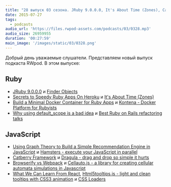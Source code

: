 ```yaml
---
title: "28 выпуск 03 сезона. JRuby 9.0.0.0, It's About Time (Zones), Catberry Framework, Browserify vs Webpack и прочее"
date: 2015-07-27
tags:
  - podcasts
audio_url: 'https://files.rwpod-assets.com/podcasts/03/0328.mp3'
audio_size: 26959955
duration: '00:27:59'
main_image: '/images/static/03/0328.png'
---
```


Добрый день уважаемые слушатели. Представляем новый выпуск подкаста RWpod. В этом выпуске:

## Ruby

- [JRuby 9.0.0.0](http://jruby.org/2015/07/22/jruby-9-0-0-0.html) и [Finder Objects](http://twin.github.io/finder-objects/)
- [Secrets to Speedy Ruby Apps On Heroku](http://www.nateberkopec.com/2015/07/22/secrets-to-speedy-ruby-apps-on-heroku.html) и [It's About Time (Zones)](https://robots.thoughtbot.com/its-about-time-zones)
- [Build a Minimal Docker Container for Ruby Apps](http://blog.codeship.com/build-minimal-docker-container-ruby-apps/) и [Kontena - Docker Platform for Rubyists](http://www.kontena.io/)
- [Why using default_scope is a bad idea](http://www.ombulabs.com/blog/ruby/rails/best-practices/why-using-default-scope-is-a-bad-idea.html) и [Best Ruby on Rails refactoring talks](https://www.infinum.co/the-capsized-eight/articles/best-ruby-on-rails-refactoring-talks)

## JavaScript

- [Using Graph Theory to Build a Simple Recommendation Engine in JavaScript](https://medium.com/@keithwhor/using-graph-theory-to-build-a-simple-recommendation-engine-in-javascript-ec43394b35a3) и [Hamsters - execute your JavaScript in parallel](http://hamsters.io/)
- [Catberry Framework](http://catberry.org/) и [Dragula - drag and drop so simple it hurts](http://bevacqua.github.io/dragula/)
- [Browserify vs Webpack](https://medium.com/@housecor/browserify-vs-webpack-b3d7ca08a0a9) и [Cellauto.js - a library for creating cellular automata simulations in Javascript](http://sanojian.github.io/cellauto/)
- [What We Can Learn From React](http://davidandsuzi.com/what-we-can-learn-from-react/), [Html5tooltips.js - light and clean tooltips with CSS3 animation](http://ytiurin.github.io/html5tooltipsjs/) и [CSS Loaders](http://tobiasahlin.com/spinkit/)
